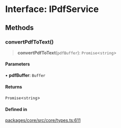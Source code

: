 # Interface: IPdfService

## Methods

### convertPdfToText()

> **convertPdfToText**(`pdfBuffer`): `Promise`\<`string`\>

#### Parameters

• **pdfBuffer**: `Buffer`

#### Returns

`Promise`\<`string`\>

#### Defined in

[packages/core/src/core/types.ts:611](https://github.com/ai16z/eliza/blob/d30d0a6e4929f1f9ad2fee78a425cc005922c069/packages/core/src/core/types.ts#L611)
